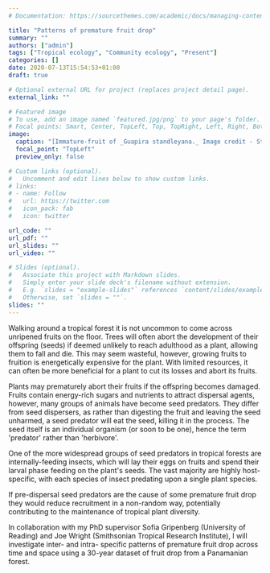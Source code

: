 ```yaml
---
# Documentation: https://sourcethemes.com/academic/docs/managing-content/

title: "Patterns of premature fruit drop"
summary: ""
authors: ["admin"]
tags: ["Tropical ecology", "Community ecology", "Present"]
categories: []
date: 2020-07-13T15:54:53+01:00
draft: true

# Optional external URL for project (replaces project detail page).
external_link: ""

# Featured image
# To use, add an image named `featured.jpg/png` to your page's folder.
# Focal points: Smart, Center, TopLeft, Top, TopRight, Left, Right, BottomLeft, Bottom, BottomRight.
image:
  caption: "[Immature-fruit of _Guapira standleyana._ Image credit - Steven Paton, STRI](https://biogeodb.stri.si.edu/bioinformatics/dfm/metas/view/8609)"
  focal_point: "TopLeft"
  preview_only: false

# Custom links (optional).
#   Uncomment and edit lines below to show custom links.
# links:
# - name: Follow
#   url: https://twitter.com
#   icon_pack: fab
#   icon: twitter

url_code: ""
url_pdf: ""
url_slides: ""
url_video: ""

# Slides (optional).
#   Associate this project with Markdown slides.
#   Simply enter your slide deck's filename without extension.
#   E.g. `slides = "example-slides"` references `content/slides/example-slides.md`.
#   Otherwise, set `slides = ""`.
slides: ""
---
```


Walking around a tropical forest it is not uncommon to come across unripened fruits on the floor. Trees will often abort the development of their offspring (seeds) if deemed unlikely to reach adulthood as a plant, allowing them to fall and die. This may seem wasteful, however, growing fruits to fruition is energetically expensive for the plant. With limited resources, it can often be more beneficial for a plant to cut its losses and abort its fruits.

Plants may prematurely abort their fruits if the offspring becomes damaged. Fruits contain energy-rich sugars and nutrients to attract dispersal agents, however, many groups of animals have become seed predators. They differ from seed dispersers, as rather than digesting the fruit and leaving the seed unharmed, a seed predator will eat the seed, killing it in the process. The seed itself is an individual organism (or soon to be one), hence the term 'predator' rather than 'herbivore'.

One of the more widespread groups of seed predators in tropical forests are internally-feeding insects, which will lay their eggs on fruits and spend their larval phase feeding on the plant's seeds. The vast majority are highly host-specific, with each species of insect predating upon a single plant species.

If pre-dispersal seed predators are the cause of some premature fruit drop they would reduce recruitment in a non-random way, potentially contributing to the maintenance of tropical plant diversity.

In collaboration with my PhD supervisor Sofia Gripenberg (University of Reading) and Joe Wright (Smithsonian Tropical Research Institute), I will investigate inter- and intra- specific patterns of premature fruit drop across time and space using a 30-year dataset of fruit drop from a Panamanian forest.

